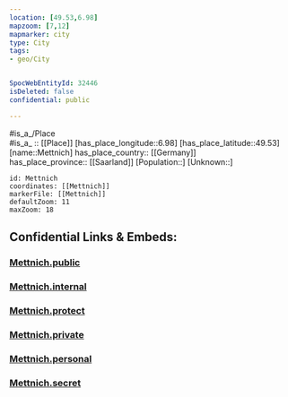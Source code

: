 ```yaml
---
location: [49.53,6.98] 
mapzoom: [7,12] 
mapmarker: city 
type: City
tags:
- geo/City


SpocWebEntityId: 32446
isDeleted: false
confidential: public

---
```

#is_a_/Place  
#is_a_ :: [[Place]] 
[has_place_longitude::6.98] 
[has_place_latitude::49.53] 
[name::Mettnich] 
has_place_country:: [[Germany]]  
has_place_province:: [[Saarland]] 
[Population::] 
[Unknown::] 


```leaflet
id: Mettnich
coordinates: [[Mettnich]] 
markerFile: [[Mettnich]] 
defaultZoom: 11 
maxZoom: 18
```


## Confidential Links & Embeds: 

### [Mettnich.public](/_public/\Earth\Continent\Europe\Europe~Central\Germany\Germany~West\Saarland\counties~Saarland\St.Wendel\cities~St.Wendel\NonnweilerMettnich.public.md) 

### [Mettnich.internal](/_internal/\Earth\Continent\Europe\Europe~Central\Germany\Germany~West\Saarland\counties~Saarland\St.Wendel\cities~St.Wendel\NonnweilerMettnich.internal.md) 

### [Mettnich.protect](/_protect/\Earth\Continent\Europe\Europe~Central\Germany\Germany~West\Saarland\counties~Saarland\St.Wendel\cities~St.Wendel\NonnweilerMettnich.protect.md) 

### [Mettnich.private](/_private/\Earth\Continent\Europe\Europe~Central\Germany\Germany~West\Saarland\counties~Saarland\St.Wendel\cities~St.Wendel\NonnweilerMettnich.private.md) 

### [Mettnich.personal](/_personal/\Earth\Continent\Europe\Europe~Central\Germany\Germany~West\Saarland\counties~Saarland\St.Wendel\cities~St.Wendel\NonnweilerMettnich.personal.md) 

### [Mettnich.secret](/_secret/\Earth\Continent\Europe\Europe~Central\Germany\Germany~West\Saarland\counties~Saarland\St.Wendel\cities~St.Wendel\NonnweilerMettnich.secret.md)

